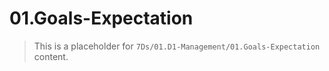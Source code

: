 # 01.Goals-Expectation

> This is a placeholder for `7Ds/01.D1-Management/01.Goals-Expectation` content.
